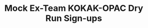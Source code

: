 ---
title: Mock Ex-Team KOKAK-OPAC Dry Run Sign-ups
redirect_to: https://docs.google.com/spreadsheets/d/1EAShu8PJ6Sh7Vq7YJ2QFTBzwWGhjIUj_/edit?usp=sharing&ouid=105133724137635406031&rtpof=true&sd=true
redirect_from: 
  - /MockTeamKokakDry Runs
  - /mockteamkokakdry runs
---